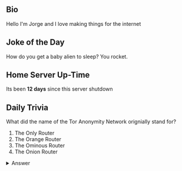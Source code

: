 ## Bio

Hello I'm Jorge and I love making things for the internet

## Joke of the Day

How do you get a baby alien to sleep?  You rocket.

## Home Server Up-Time

Its been **12 days** since this server shutdown


## Daily Trivia

What did the name of the Tor Anonymity Network orignially stand for?
 1. The Only Router
 2. The Orange Router
 3. The Ominous Router
 4. The Onion Router

<details>
  <summary>Answer</summary>
  The Onion Router
</details>
